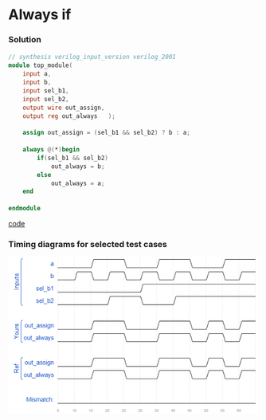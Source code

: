 # Always if
### Solution
```Verilog
// synthesis verilog_input_version verilog_2001
module top_module(
    input a,
    input b,
    input sel_b1,
    input sel_b2,
    output wire out_assign,
    output reg out_always   ); 
    
    assign out_assign = (sel_b1 && sel_b2) ? b : a;
    
    always @(*)begin
        if(sel_b1 && sel_b2)
            out_always = b;
        else
            out_always = a;
    end

endmodule
```
[code](./31.v)

### Timing diagrams for selected test cases
![result](./result.png)
